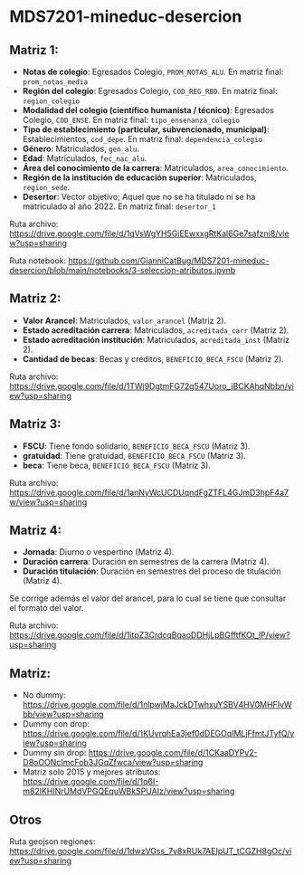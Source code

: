 # MDS7201-mineduc-desercion

## Matriz 1:

- **Notas de colegio**: Egresados Colegio, `PROM_NOTAS_ALU`. En matriz final: `prom_notas_media`
- **Región del colegio**: Egresados Colegio, `COD_REG_RBD`. En matriz final: `region_colegio`
- **Modalidad del colegio (científico humanista / técnico)**: Egresados Colegio, `COD_ENSE`. En matriz final: `tipo_ensenanza_colegio`
- **Tipo de establecimiento (particular, subvencionado, municipal)**: Establecimientos, `cod_depe`. En matriz final: `dependencia_colegio`
- **Género**: Matriculados, `gen_alu`.
- **Edad**: Matriculados, `fec_nac_alu`.
- **Área del conocimiento de la carrera**: Matriculados, `area_conocimiento`.
- **Región de la institución de educación superior**: Matriculados, `region_sede`.
- **Desertor**: Vector objetivo; Aquel que no se ha titulado ni se ha matriculado al año 2022. En matriz final: `desertor_1`

Ruta archivo: https://drive.google.com/file/d/1qVsWgYH5GiEEwxxgRtKal6Ge7safzni8/view?usp=sharing

Ruta notebook: https://github.com/GianniCatBug/MDS7201-mineduc-desercion/blob/main/notebooks/3-seleccion-atributos.ipynb

## Matriz 2:
- **Valor Arancel**: Matriculados, `valor_arancel` (Matriz 2).
- **Estado acreditación carrera**: Matriculados, `acreditada_carr` (Matriz 2).
- **Estado acreditación institución**: Matriculados, `acreditada_inst` (Matriz 2).
- **Cantidad de becas**: Becas y créditos, `BENEFICIO_BECA_FSCU` (Matriz 2).

Ruta archivo: https://drive.google.com/file/d/1TWj9DgtmFG72g547Uoro_jBCKAhqNbbn/view?usp=sharing

## Matriz 3:
- **FSCU**: Tiene fondo solidario, `BENEFICIO_BECA_FSCU` (Matriz 3).
- **gratuidad**: Tiene gratuidad, `BENEFICIO_BECA_FSCU` (Matriz 3).
- **beca**: Tiene beca, `BENEFICIO_BECA_FSCU` (Matriz 3).

Ruta archivo: https://drive.google.com/file/d/1anNyWcUCDUqndFgZTFL4GJmD3hpF4a7w/view?usp=sharing

## Matriz 4:
- **Jornada**: Diurno o vespertino (Matriz 4).
- **Duración carrera**: Duración en semestres de la carrera (Matriz 4).
- **Duración titulación**: Duración en semestres del proceso de titulación (Matriz 4).

Se corrige además el valor del arancel, para lo cual se tiene que consultar el formato del valor.

Ruta archivo: https://drive.google.com/file/d/1itpZ3CrdcqBqaoDDHjLpBGfftfKOt_lP/view?usp=sharing

## Matriz:

- No dummy: https://drive.google.com/file/d/1nlpwjMaJckDTwhxuYSBV4HV0MHFIvWbb/view?usp=sharing
- Dummy con drop: https://drive.google.com/file/d/1KUvrqhEa3jef0dDEGOqIMLjFfmtJTyfQ/view?usp=sharing
- Dummy sin drop: https://drive.google.com/file/d/1CKaaDYPv2-D8oOONcImcFob3JGqZfwca/view?usp=sharing
- Matriz solo 2015 y mejores atributos: https://drive.google.com/file/d/1q6I-m82lKHINrUMdVPGQEquWBkSPUAIz/view?usp=sharing

## Otros

Ruta geojson regiones: https://drive.google.com/file/d/1dwzVGss_7v8xRUk7AEIpUT_tCGZH8gOc/view?usp=sharing
